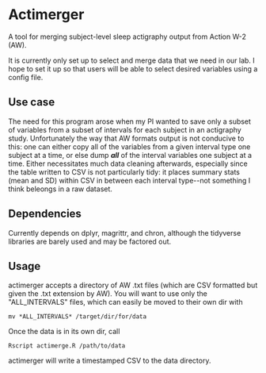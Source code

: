 # Actimerger

A tool for merging subject-level sleep actigraphy output from Action W-2 (AW). 

It is currently only set up to select and merge data that we need in our lab. I hope to set it up so that users will be able to select 
desired variables using a config file. 

## Use case
The need for this program arose when my PI wanted to save only a subset of variables from a subset of intervals for each subject
in an actigraphy study. Unfortunately the way that AW formats output is not conducive to this: one can either copy all of the variables
from a given interval type one subject at a time, or else dump ***all*** of the interval variables one subject at a time. Either necessitates much data cleaning afterwards, especially since the table written to CSV is not particularly tidy: it places summary stats (mean and SD) within CSV in between
each interval type--not something I think beleongs in a raw dataset. 

## Dependencies 
Currently depends on dplyr, magrittr, and chron, although the tidyverse libraries are barely used and may be factored out.

## Usage
actimerger accepts a directory of AW .txt files (which are CSV formatted but given the .txt extension by AW). 
You will want to use only the "ALL_INTERVALS" files, which can easily be moved to their own dir with 

`mv *ALL_INTERVALS* /target/dir/for/data`

Once the data is in its own dir, call

`Rscript actimerge.R /path/to/data`

actimerger will write a timestamped CSV to the data directory. 
